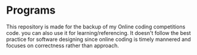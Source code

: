 # Programs
This repository is made for the backup of my Online coding competitions code. you can also use it for learning/referencing. It doesn't follow the best practice for software designing since online coding is timely mannered and focuses on correctness rather than approach. 
